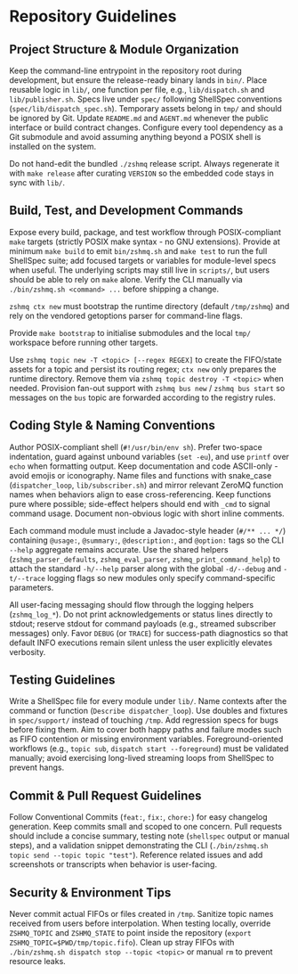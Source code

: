 # Repository Guidelines

## Project Structure & Module Organization
Keep the command-line entrypoint in the repository root during development, but ensure the release-ready binary lands in `bin/`. Place reusable logic in `lib/`, one function per file, e.g., `lib/dispatch.sh` and `lib/publisher.sh`. Specs live under `spec/` following ShellSpec conventions (`spec/lib/dispatch_spec.sh`). Temporary assets belong in `tmp/` and should be ignored by Git. Update `README.md` and `AGENT.md` whenever the public interface or build contract changes. Configure every tool dependency as a Git submodule and avoid assuming anything beyond a POSIX shell is installed on the system.

Do not hand-edit the bundled `./zshmq` release script. Always regenerate it with `make release` after curating `VERSION` so the embedded code stays in sync with `lib/`.

## Build, Test, and Development Commands
Expose every build, package, and test workflow through POSIX-compliant `make` targets (strictly POSIX make syntax - no GNU extensions). Provide at minimum `make build` to emit `bin/zshmq.sh` and `make test` to run the full ShellSpec suite; add focused targets or variables for module-level specs when useful. The underlying scripts may still live in `scripts/`, but users should be able to rely on `make` alone. Verify the CLI manually via `./bin/zshmq.sh <command> ...` before shipping a change.

`zshmq ctx new` must bootstrap the runtime directory (default `/tmp/zshmq`) and rely on the vendored getoptions parser for command-line flags.

Provide `make bootstrap` to initialise submodules and the local `tmp/` workspace before running other targets.

Use `zshmq topic new -T <topic> [--regex REGEX]` to create the FIFO/state assets for a topic and persist its routing regex; `ctx new` only prepares the runtime directory. Remove them via `zshmq topic destroy -T <topic>` when needed. Provision fan-out support with `zshmq bus new` / `zshmq bus start` so messages on the `bus` topic are forwarded according to the registry rules.

## Coding Style & Naming Conventions
Author POSIX-compliant shell (`#!/usr/bin/env sh`). Prefer two-space indentation, guard against unbound variables (`set -eu`), and use `printf` over `echo` when formatting output. Keep documentation and code ASCII-only - avoid emojis or iconography. Name files and functions with snake_case (`dispatcher_loop`, `lib/subscriber.sh`) and mirror relevant ZeroMQ function names when behaviors align to ease cross-referencing. Keep functions pure where possible; side-effect helpers should end with `_cmd` to signal command usage. Document non-obvious logic with short inline comments.

Each command module must include a Javadoc-style header (`#/** ... */`) containing `@usage:`, `@summary:`, `@description:`, and `@option:` tags so the CLI `--help` aggregate remains accurate. Use the shared helpers (`zshmq_parser_defaults`, `zshmq_eval_parser`, `zshmq_print_command_help`) to attach the standard `-h/--help` parser along with the global `-d/--debug` and `-t/--trace` logging flags so new modules only specify command-specific parameters.

All user-facing messaging should flow through the logging helpers (`zshmq_log_*`). Do not print acknowledgements or status lines directly to stdout; reserve stdout for command payloads (e.g., streamed subscriber messages) only.
Favor `DEBUG` (or `TRACE`) for success-path diagnostics so that default INFO executions remain silent unless the user explicitly elevates verbosity.

## Testing Guidelines
Write a ShellSpec file for every module under `lib/`. Name contexts after the command or function (`Describe dispatcher_loop`). Use doubles and fixtures in `spec/support/` instead of touching `/tmp`. Add regression specs for bugs before fixing them. Aim to cover both happy paths and failure modes such as FIFO contention or missing environment variables.
Foreground-oriented workflows (e.g., `topic sub`, `dispatch start --foreground`) must be validated manually; avoid exercising long-lived streaming loops from ShellSpec to prevent hangs.

## Commit & Pull Request Guidelines
Follow Conventional Commits (`feat:`, `fix:`, `chore:`) for easy changelog generation. Keep commits small and scoped to one concern. Pull requests should include a concise summary, testing note (`shellspec` output or manual steps), and a validation snippet demonstrating the CLI (`./bin/zshmq.sh topic send --topic topic "test"`). Reference related issues and add screenshots or transcripts when behavior is user-facing.

## Security & Environment Tips
Never commit actual FIFOs or files created in `/tmp`. Sanitize topic names received from users before interpolation. When testing locally, override `ZSHMQ_TOPIC` and `ZSHMQ_STATE` to point inside the repository (`export ZSHMQ_TOPIC=$PWD/tmp/topic.fifo`). Clean up stray FIFOs with `./bin/zshmq.sh dispatch stop --topic <topic>` or manual `rm` to prevent resource leaks.
